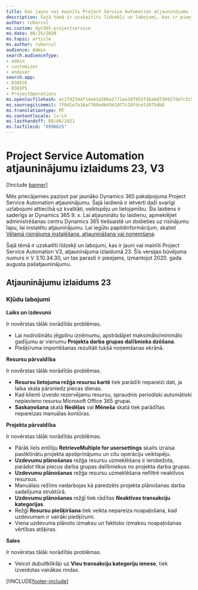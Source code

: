 ```yaml
---
title: Kas jauns vai mainīts Project Service Automation atjauninājumu izlaidumā 23, V3
description: Šajā tēmā ir uzskaitīti līdzekļi un labojumi, kas ir pieejami Project Service Automation atjauninājumu izlaidumā 23, V3.
author: ruhercul
ms.custom: dyn365-projectservice
ms.date: 08/25/2020
ms.topic: article
ms.author: ruhercul
audience: Admin
search.audienceType:
- admin
- customizer
- enduser
search.app:
- D365CE
- D365PS
- ProjectOperations
ms.openlocfilehash: ec27d2344f14e61a50be2771ee3d7952f16abd736927de7c3c5a019351a3e067
ms.sourcegitcommit: 7f8d1e7a16af769adb43d1877c28fdce53975db8
ms.translationtype: MT
ms.contentlocale: lv-LV
ms.lasthandoff: 08/06/2021
ms.locfileid: "6996625"
---
```

# <a name="project-service-automation-update-release-23-v3"></a>Project Service Automation atjauninājumu izlaidums 23, V3

[!include [banner](../includes/psa-now-project-operations.md)]

Mēs priecājamies paziņot par jaunāko Dynamics 365 pakalpojuma Project Service Automation atjauninājumu. Šajā laidienā ir ietverti daži svarīgi uzlabojumi attiecībā uz kvalitāti, veiktspēju un lietojamību. Šis laidiens ir saderīgs ar Dynamics 365 9. x. Lai atjauninātu šo laidienu, apmeklējiet administrēšanas centru Dynamics 365 tiešsaistē un dodieties uz risinājumu lapu, lai instalētu atjauninājumu. Lai iegūtu papildinformācijum, skatiet [Vēlamā risinājuma instalēšana, atjaunināšana vai noņemšana](/power-platform/admin/install-remove-preferred-solution).

Šajā tēmā ir uzskaitīti līdzekļi un labojumi, kas ir jauni vai mainīti Project Service Automation V3, atjauninājuma izlaidumā 23. Šīs versijas būvējuma numurs ir V 3.10.34.30, un tas parasti ir pieejams, izmantojot 2020. gada augusta pašatjauninājumu.

## <a name="update-release-23"></a>Atjauninājumu izlaidums 23

### <a name="bug-fixes"></a>Kļūdu labojumi

**Laiks un izdevumi**

Ir novērstas tālāk norādītās problēmas.
- Lai nodrošinātu jēgpilnu izņēmumu, apstrādājiet maksimālo/minimālo gadījumu ar vienumu **Projekta darba grupas dalībnieka dzēšana**.
- Piešķīruma importēšanas rezultāti tukšā noņemšanas ekrānā.

**Resursu pārvaldība**

Ir novērstas tālāk norādītās problēmas.

- **Resursu lietojuma režģa resursu kartē** tiek parādīti nepareizi dati, ja laika skala pārsniedz piecas dienas.
- Kad klienti izveido rezervējamu resursu, spraudnis periodiski automātiski nepievieno resursu Microsoft Office 365 grupai.
- **Saskaņošana** skatā **Nedēļas** vai **Mēneša** skatā tiek parādītas nepareizas manuālas kontūras.

**Projekta pārvaldība**

Ir novērstas tālāk norādītās problēmas.

- Pārāk liels entītiju **RetrieveMultiple for usersettings** skaits izraisa pasliktinātu projekta apstiprinājumu un citu operāciju veiktspēju.
- **Uzdevumu plānošanas** režģa resursu uzmeklēšana ir ierobežota, parādot tikai piecus darba grupas dalībniekus no projekta darba grupas. 
- **Uzdevumu plānošanas** režģa resursu uzmeklēšana nefiltrē neaktīvos resursus.
- Manuālais režīms nedarbojas kā paredzēts projekta plānošanas darba sadalījuma struktūrā.
- **Uzdevumu plānošanas** režģī tiek rādītas **Neaktīvas transakciju kategorijas**.
- Režģī **Resursu piešķiršana** tiek veikta nepareiza noapaļošana, kad uzdevumam ir vairāki piešķīrumi.
- Viena uzdevuma plānoto izmaksu un faktisko izmaksu noapaļošanas vērtības atšķiras.

**Sales**

Ir novērstas tālāk norādītās problēmas.

- Veicot dubultklikšķi uz **Visu transakciju kategoriju ienese**, tiek izveidotas vairākas rindas.


[!INCLUDE[footer-include](../includes/footer-banner.md)]